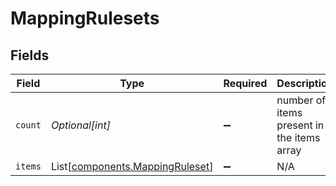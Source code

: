 # MappingRulesets


## Fields

| Field                                                                    | Type                                                                     | Required                                                                 | Description                                                              |
| ------------------------------------------------------------------------ | ------------------------------------------------------------------------ | ------------------------------------------------------------------------ | ------------------------------------------------------------------------ |
| `count`                                                                  | *Optional[int]*                                                          | :heavy_minus_sign:                                                       | number of items present in the items array                               |
| `items`                                                                  | List[[components.MappingRuleset](../../models/shared/mappingruleset.md)] | :heavy_minus_sign:                                                       | N/A                                                                      |